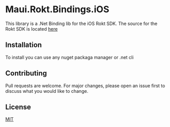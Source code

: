﻿# Maui.Rokt.Bindings.iOS
This library is a .Net Binding lib for the iOS Rokt SDK. The source for the Rokt SDK is located [here](https://github.com/ROKT)

## Installation
To install you can use any nuget packaga manager or .net cli


## Contributing

Pull requests are welcome. For major changes, please open an issue first
to discuss what you would like to change.

## License
[MIT](https://choosealicense.com/licenses/mit/)
